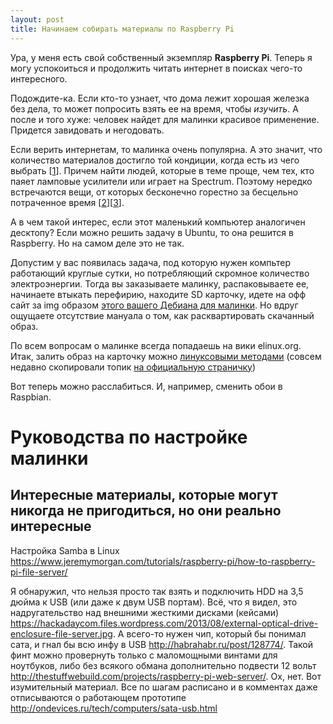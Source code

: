 ```yaml
---
layout: post
title: Начинаем собирать материалы по Raspberry Pi
---
```


Ура,  у меня есть свой собственный экземпляр **Raspberry Pi**. Теперь я могу успокоиться и продолжить читать интернет в поисках чего-то интересного.

<!--more-->

Подождите-ка. Если кто-то узнает, что  дома лежит хорошая железка без дела, то может попросить взять ее на время, чтобы *изучить*. А после и того хуже: человек найдет для малинки красивое применение. Придется завидовать и негодовать.

Если верить интернетам, то малинка очень популярна. А это значит, что количество материалов достигло той кондиции, когда есть из чего выбрать \[[1]\]. Причем найти людей, которые в теме проще, чем тех, кто паяет ламповые усилители или играет на Spectrum. Поэтому нередко встречаются вещи, от которых бесконечно горестно за бесцельно потраченное время \[[2]\]\[[3]\].


А в чем такой интерес, если этот маленький компьютер аналогичен десктопу? Если можно решить задачу в Ubuntu, то она решится в Raspberry. Но на самом деле это не так.

Допустим у вас появилась задача, под которую нужен компьтер работающий круглые сутки, но потребляющий скромное количество электроэнергии. Тогда вы заказываете малинку, распаковываете ее, начинаете втыкать перефирию, находите SD карточку, идете на офф сайт за img образом [этого вашего Дебиана для малинки][этот ваш Дебиан для малинки]. Но вдруг ощущаете отсутствие мануала о том, как расквартировать скачанный образ.

По всем вопросам о малинке всегда попадаешь на вики elinux.org. Итак, залить образ на карточку можно [линуксовыми методами][линуксовые методы 1] (совсем недавно скопировали топик [на официальную страничку][линуксовые методы 2])

Вот теперь можно расслабиться. И, например, сменить обои в Raspbian.

[1]: http://makezine.com/2013/04/14/47-raspberry-pi-projects-to-inspire-your-next-build/
[2]: http://www.wired.com/2012/04/iny-printer-trend/
[3]: http://www.overclock.net/t/1387466/bit-tech-water-cooled-raspberry-pi-computer
[этот ваш Дебиан для малинки]:  http://www.raspberrypi.org/downloads/
[линуксовые методы 1]: http://elinux.org/RPi_Easy_SD_Card_Setup
[линуксовые методы 2]: http://www.raspberrypi.org/documentation/installation/installing-images/linux.md

# Руководства по настройке малинки

## Интересные материалы, которые могут никогда не пригодиться, но они реально интересные

Настройка Samba в Linux <https://www.jeremymorgan.com/tutorials/raspberry-pi/how-to-raspberry-pi-file-server/>

Я обнаружил, что нельзя просто так взять и подключить HDD на 3,5 дюйма к USB (или даже к двум USB портам). Всё, что я видел, это надругательство над внешними жесткими дисками (кейсами) <https://hackadaycom.files.wordpress.com/2013/08/external-optical-drive-enclosure-file-server.jpg>. А всего-то нужен чип, который бы понимал сата, и гнал бы всю инфу в USB <http://habrahabr.ru/post/128774/>. Такой финт можно провернуть только с маломощными винтами для ноутбуков, либо без всякого обмана дополнительно подвести 12 вольт <http://thestuffwebuild.com/projects/raspberry-pi-web-server/>. Ох, нет. Вот изумительный материал. Все по шагам расписано и в комментах даже отписываются о работающем прототипе <http://ondevices.ru/tech/computers/sata-usb.html>
